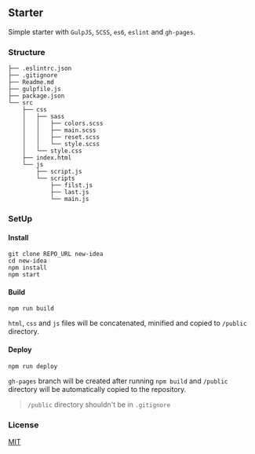 ## Starter

Simple starter with `GulpJS`, `SCSS`, `es6`, `eslint` and `gh-pages`.

### Structure

    ├── .eslintrc.json
    ├── .gitignore
    ├── Readme.md
    ├── gulpfile.js
    ├── package.json
    └── src
        ├── css
        │   ├── sass
        │   │   ├── colors.scss
        │   │   ├── main.scss
        │   │   ├── reset.scss
        │   │   └── style.scss
        │   └── style.css
        ├── index.html
        └── js
            ├── script.js
            └── scripts
                ├── filst.js
                ├── last.js
                └── main.js

### SetUp

#### Install

    git clone REPO_URL new-idea
    cd new-idea
    npm install
    npm start

#### Build

    npm run build

`html`, `css` and `js` files will be concatenated, minified and copied to `/public` directory.

#### Deploy

    npm run deploy

`gh-pages` branch will be created after running `npm build` and `/public` directory will be automatically copied to the repository.

> `/public` directory shouldn't be in `.gitignore`

### License

[MIT](https://opensource.org/licenses/MIT)